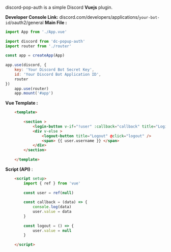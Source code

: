 discord-pop-auth is a simple Discord  **Vuejs**  plugin.

**Developer Console Link:**  discord.com/developers/applications/`your-bot-id`/oauth2/general
**Main File :**


```js
import App from './App.vue'
    
import discord from 'dc-popup-auth'
import router from './router'
    
const app = createApp(App)
    
app.use(discord, {
    key: 'Your Discord Bot Secret Key',
    id: 'Your Discord Bot Application ID',
    router
})
    app.use(router)
    app.mount('#app')
```

**Vue Template :**

```html
    <template>
    
        <section >
            <login-button v-if="!user" :callback="callback" title="Login" />
            <div v-else >
                <logout-button title="Logout" @click="logout" />
                <span> {{ user.username }} </span>
            </div>
        </section>
        
    </template>
```

    
**Script (API)** :

```html
    <script setup>
        import { ref } from 'vue'
    
        const user = ref(null)
    
        const callback = (data) => {
            console.log(data)
            user.value = data
        }
    
        const logout = () => {
            user.value = null
        }
    
    </script>
```